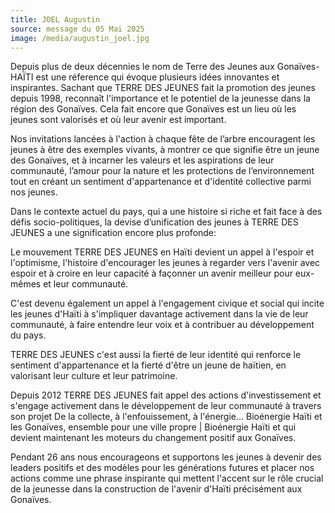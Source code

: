 ```yaml
---
title: JOEL Augustin
source: message du 05 Mai 2025
image: /media/augustin_joel.jpg
---
```

Depuis plus de deux décennies  le nom de Terre des Jeunes aux Gonaïves-HAÏTI est une réference qui évoque plusieurs idées innovantes et inspirantes.  Sachant que  TERRE DES JEUNES fait la promotion des jeunes depuis 1998, reconnaît l'importance et le potentiel de la jeunesse dans la région des Gonaïves. Cela  fait encore que Gonaïves est un lieu où les jeunes sont valorisés et où leur avenir est important.

Nos invitations lancées à l'action à chaque fête de l’arbre encouragent les jeunes à être des exemples vivants, à montrer ce que signifie être un jeune des Gonaïves, et à incarner les valeurs et les aspirations de leur communauté, l’amour pour  la nature et les protections de l’environnement tout en créant un sentiment d'appartenance et d'identité collective parmi nos jeunes. 

Dans le contexte actuel du pays, qui a une histoire si riche et fait face à des défis socio-politiques, la devise d’unification des jeunes à TERRE DES JEUNES a une signification encore plus profonde: 

Le mouvement TERRE DES JEUNES en Haïti  devient un appel à l'espoir et l'optimisme, l'histoire d'encourager les jeunes à regarder vers l'avenir avec espoir et à croire en leur capacité à façonner un avenir meilleur pour eux-mêmes et leur communauté.

C'est devenu également un appel à l'engagement civique et social  qui incite les jeunes d'Haïti à s'impliquer davantage activement dans la vie de leur communauté, à faire entendre leur voix et à contribuer au développement du pays.

TERRE DES JEUNES c'est aussi la fierté de leur identité qui renforce le sentiment d'appartenance et la fierté d'être un jeune de haïtien, en valorisant leur culture et leur patrimoine.

Depuis  2012  TERRE DES JEUNES fait appel des actions d'investissement et s'engage activement dans le développement de leur communauté à travers son projet De la collecte, à l'enfouissement, à l'énergie... Bioénergie Haïti et les Gonaïves, ensemble pour une ville propre | Bioénergie Haïti et qui devient maintenant les moteurs du changement positif aux Gonaïves.

Pendant 26 ans  nous encourageons et supportons les jeunes à devenir des leaders positifs et des modèles pour les générations futures et placer nos actions comme une phrase inspirante qui mettent l'accent sur le rôle crucial de la jeunesse dans la construction de l'avenir d'Haïti précisément aux Gonaïves.